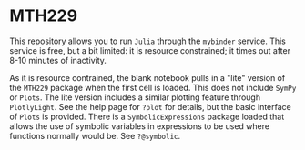 # MTH229

This repository allows you to run `Julia` through the `mybinder` service. This service is free, but a bit limited: it is resource constrained; it times out after 8-10 minutes of inactivity.

As it is resource contrained, the blank notebook pulls in a "lite" version of the `MTH229` package when the first cell is loaded. This does not include `SymPy` or `Plots`. The lite version includes a similar plotting feature through `PlotlyLight`. See the help page for `?plot` for details, but the basic interface of `Plots` is provided. There is a `SymbolicExpressions` package loaded that allows the use of symbolic variables in expressions to be used where functions normally would be. See `?@symbolic`.
